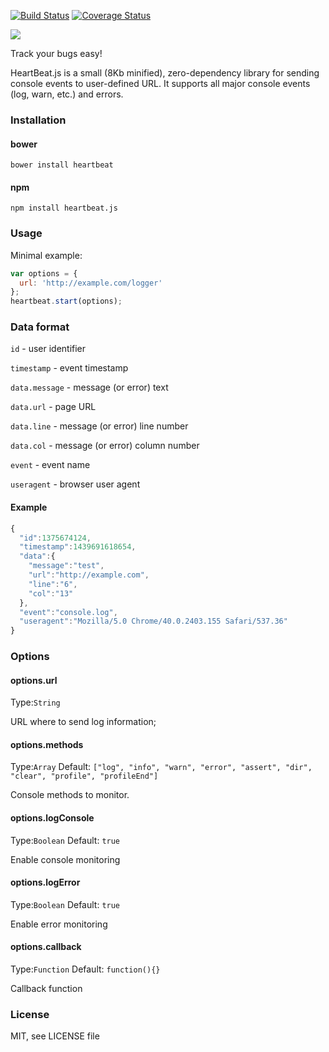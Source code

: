 [![Build Status](https://travis-ci.org/SoundBot/heartbeat.js.svg?branch=master)](https://travis-ci.org/SoundBot/heartbeat.js)
[![Coverage Status](https://coveralls.io/repos/SoundBot/heartbeat.js/badge.svg?branch=master&service=github)](https://coveralls.io/github/SoundBot/heartbeat.js?branch=master)

![](http://soundbot.github.io/heartbeat.js/logo.png)

Track your bugs easy!

HeartBeat.js is a small (8Kb minified), zero-dependency library for sending console events to user-defined URL. It supports all major console events (log, warn, etc.) and errors.

### Installation
#### bower
`bower install heartbeat`
#### npm
`npm install heartbeat.js`
### Usage

Minimal example:

```javascript
var options = {
  url: 'http://example.com/logger'
};
heartbeat.start(options);
```
### Data format
`id` - user identifier

`timestamp` - event timestamp

`data.message` - message (or error) text

`data.url` - page URL

`data.line` - message (or error) line number

`data.col` - message (or error) column number

`event` - event name

`useragent` - browser user agent
#### Example
```javascript
{
  "id":1375674124,
  "timestamp":1439691618654,
  "data":{
    "message":"test",
    "url":"http://example.com",
    "line":"6",
    "col":"13"
  },
  "event":"console.log",
  "useragent":"Mozilla/5.0 Chrome/40.0.2403.155 Safari/537.36"
}

```
### Options

#### options.url
Type:`String`

URL where to send log information;
#### options.methods
Type:`Array` Default: `["log", "info", "warn", "error", "assert", "dir", "clear", "profile", "profileEnd"]`

Console methods to monitor.

#### options.logConsole
Type:`Boolean` Default: `true`

Enable console monitoring
#### options.logError
Type:`Boolean` Default: `true`

Enable error monitoring
#### options.callback
Type:`Function` Default: `function(){}`

Callback function

### License
MIT, see LICENSE file
